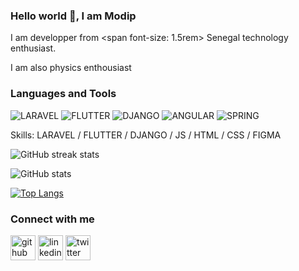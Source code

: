 ### Hello world 👋, I am Modip

I am developper from <span font-size: 1.5rem> Senegal </span> technology enthusiast.<br>

I am also <span> physics </span> enthousiast

### Languages and Tools

![LARAVEL](https://img.shields.io/badge/-Laravel-090909?style-for-the-badge&logo=laravel&logoColor=FF0000)
![FLUTTER](https://img.shields.io/badge/-Flutter-090909?style-for-the-badge&logo=flutter&logoColor=47c5FB)
![DJANGO](https://img.shields.io/badge/-Django-090909?style-for-the-badge&logo=django&logoColor=008000)
![ANGULAR](https://img.shields.io/badge/-Angular-090909?style-for-the-badge&logo=angular&logoColor=FF0000)
![SPRING](https://img.shields.io/badge/-Spring-090909?style-for-the-badge&logo=spring&logoColor=90EE90)


Skills: LARAVEL / FLUTTER / DJANGO / JS / HTML / CSS / FIGMA

 
![GitHub streak stats](https://github-readme-streak-stats.herokuapp.com/?user=modip)  


![GitHub stats](https://github-readme-stats.vercel.app/api?username=modip&show_icons=true)  


[![Top Langs](https://github-readme-stats.vercel.app/api/top-langs/?username=modip)](https://github.com/anuraghazra/github-readme-stats)

<h3>Connect with me </h3>

[<img src='https://cdn.jsdelivr.net/npm/simple-icons@3.0.1/icons/github.svg' alt='github' height='40'>](https://github.com/modip) [<img src='https://cdn.jsdelivr.net/npm/simple-icons@3.0.1/icons/linkedin.svg' alt='linkedin' height='40'>](https://www.linkedin.com/in/modip/) [<img src='https://cdn.jsdelivr.net/npm/simple-icons@3.0.1/icons/twitter.svg' alt='twitter' height='40'>](https://twitter.com/@mordip6) 
